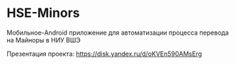 # HSE-Minors
Мобильное-Android приложение для автоматизации процесса перевода на Майноры в НИУ ВШЭ

Презентация проекта: https://disk.yandex.ru/d/oKVEn590AMsErg
